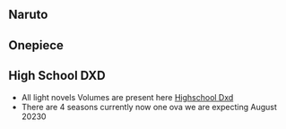 ## Naruto
## Onepiece

## High School DXD

- All light novels Volumes are present here [Highschool Dxd](https://occult-research.club/project/?title=High_School_DxD)
- There are 4 seasons currently now one ova we are expecting August 20230
